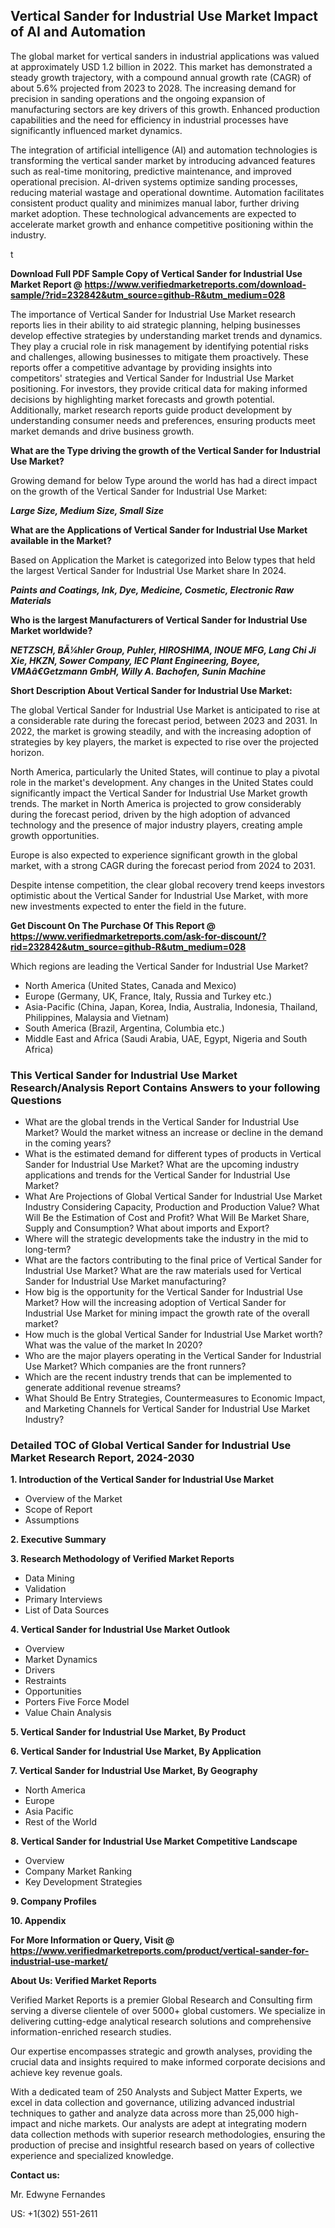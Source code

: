 <h2>Vertical Sander for Industrial Use Market Impact of AI and Automation</h2><p>The global market for vertical sanders in industrial applications was valued at approximately USD 1.2 billion in 2022. This market has demonstrated a steady growth trajectory, with a compound annual growth rate (CAGR) of about 5.6% projected from 2023 to 2028. The increasing demand for precision in sanding operations and the ongoing expansion of manufacturing sectors are key drivers of this growth. Enhanced production capabilities and the need for efficiency in industrial processes have significantly influenced market dynamics.</p><p>The integration of artificial intelligence (AI) and automation technologies is transforming the vertical sander market by introducing advanced features such as real-time monitoring, predictive maintenance, and improved operational precision. AI-driven systems optimize sanding processes, reducing material wastage and operational downtime. Automation facilitates consistent product quality and minimizes manual labor, further driving market adoption. These technological advancements are expected to accelerate market growth and enhance competitive positioning within the industry.</p>t</p><p id="" class=""><strong>Download Full PDF Sample Copy of Vertical Sander for Industrial Use Market Report @ <a href="https://www.verifiedmarketreports.com/download-sample/?rid=232842&utm_source=github-R&utm_medium=028" target="_blank">https://www.verifiedmarketreports.com/download-sample/?rid=232842&utm_source=github-R&utm_medium=028</a></strong></p><p>The importance of&nbsp;Vertical Sander for Industrial Use Market research reports lies in their ability to aid strategic planning, helping businesses develop effective strategies by understanding market trends and dynamics. They play a crucial role in risk management by identifying potential risks and challenges, allowing businesses to mitigate them proactively. These reports offer a competitive advantage by providing insights into competitors' strategies and Vertical Sander for Industrial Use Market positioning. For investors, they provide critical data for making informed decisions by highlighting market forecasts and growth potential. Additionally, market research reports guide product development by understanding consumer needs and preferences, ensuring products meet market demands and drive business growth.</p><p><strong>What are the&nbsp;Type driving the growth of the Vertical Sander for Industrial Use Market?</strong></p><p id="" class="">Growing demand for below Type around the world has had a direct impact on the growth of the Vertical Sander for Industrial Use Market:</p><em><strong>Large Size, Medium Size, Small Size</strong></em></p><strong>What are the&nbsp;Applications&nbsp;of Vertical Sander for Industrial Use Market available in the Market?</strong></p><p id="" class="">Based on Application the Market is categorized into Below types that held the largest Vertical Sander for Industrial Use Market share In 2024.</p><em><strong>Paints and Coatings, Ink, Dye, Medicine, Cosmetic, Electronic Raw Materials</strong></em></p><strong>Who is the largest Manufacturers of Vertical Sander for Industrial Use Market worldwide?</strong></p><p><em><strong>NETZSCH, BÃ¼hler Group, Puhler, HIROSHIMA, INOUE MFG, Lang Chi Ji Xie, HKZN, Sower Company, IEC Plant Engineering, Boyee, VMAâ€Getzmann GmbH, Willy A. Bachofen, Sunin Machine</strong></em></p><p id="" class=""><strong>Short Description About Vertical Sander for Industrial Use Market:</strong></p><p>The global Vertical Sander for Industrial Use Market is anticipated to rise at a considerable rate during the forecast period, between 2023 and 2031. In 2022, the market is growing steadily, and with the increasing adoption of strategies by key players, the market is expected to rise over the projected horizon.</p><p>North America, particularly the United States, will continue to play a pivotal role in the market's development. Any changes in the United States could significantly impact the Vertical Sander for Industrial Use Market growth trends. The market in North America is projected to grow considerably during the forecast period, driven by the high adoption of advanced technology and the presence of major industry players, creating ample growth opportunities.</p><p>Europe is also expected to experience significant growth in the global market, with a strong CAGR during the forecast period from 2024 to 2031.</p><p>Despite intense competition, the clear global recovery trend keeps investors optimistic about the Vertical Sander for Industrial Use Market, with more new investments expected to enter the field in the future.</p><p id="" class=""><strong>Get Discount On The Purchase Of This Report @ <a href="https://www.verifiedmarketreports.com/ask-for-discount/?rid=232842&utm_source=github-R&utm_medium=028" target="_blank">https://www.verifiedmarketreports.com/ask-for-discount/?rid=232842&utm_source=github-R&utm_medium=028</a></strong></p>Which regions are leading the Vertical Sander for Industrial Use Market?</p><ul><li>North America (United States, Canada and Mexico)</li><li>Europe (Germany, UK, France, Italy, Russia and Turkey etc.)</li><li>Asia-Pacific (China, Japan, Korea, India, Australia, Indonesia, Thailand, Philippines, Malaysia and Vietnam)</li><li>South America (Brazil, Argentina, Columbia etc.)</li><li>Middle East and Africa (Saudi Arabia, UAE, Egypt, Nigeria and South Africa)</li></ul><h3 id="" class="">This Vertical Sander for Industrial Use Market Research/Analysis Report Contains Answers to your following Questions</h3><ul><li>What are the global trends in the Vertical Sander for Industrial Use Market? Would the market witness an increase or decline in the demand in the coming years?</li><li>What is the estimated demand for different types of products in Vertical Sander for Industrial Use Market? What are the upcoming industry applications and trends for the Vertical Sander for Industrial Use Market?</li><li>What Are Projections of Global Vertical Sander for Industrial Use Market Industry Considering Capacity, Production and Production Value? What Will Be the Estimation of Cost and Profit? What Will Be Market Share, Supply and Consumption? What about imports and Export?</li><li>Where will the strategic developments take the industry in the mid to long-term?</li><li>What are the factors contributing to the final price of Vertical Sander for Industrial Use Market? What are the raw materials used for Vertical Sander for Industrial Use Market manufacturing?</li><li>How big is the opportunity for the Vertical Sander for Industrial Use Market? How will the increasing adoption of Vertical Sander for Industrial Use Market for mining impact the growth rate of the overall market?</li><li>How much is the global Vertical Sander for Industrial Use Market worth? What was the value of the market In 2020?</li><li>Who are the major players operating in the Vertical Sander for Industrial Use Market? Which companies are the front runners?</li><li>Which are the recent industry trends that can be implemented to generate additional revenue streams?</li><li>What Should Be Entry Strategies, Countermeasures to Economic Impact, and Marketing Channels for Vertical Sander for Industrial Use Market Industry?</li></ul><h3 id="" class="">Detailed TOC of Global Vertical Sander for Industrial Use Market Research Report, 2024-2030</h3><p id="" class=""><strong>1. Introduction of the Vertical Sander for Industrial Use Market</strong></p><ul><li>Overview of the Market</li><li>Scope of Report</li><li>Assumptions</li></ul><p id="" class=""><strong>2. Executive Summary</strong></p><p id="" class=""><strong>3. Research Methodology of Verified Market Reports</strong></p><ul><li>Data Mining</li><li>Validation</li><li>Primary Interviews</li><li>List of Data Sources</li></ul><p id="" class=""><strong>4. Vertical Sander for Industrial Use Market Outlook</strong></p><ul><li>Overview</li><li>Market Dynamics</li><li>Drivers</li><li>Restraints</li><li>Opportunities</li><li>Porters Five Force Model</li><li>Value Chain Analysis</li></ul><p id="" class=""><strong>5. Vertical Sander for Industrial Use Market, By Product</strong></p><p id="" class=""><strong>6. Vertical Sander for Industrial Use Market, By Application</strong></p><p id="" class=""><strong>7. Vertical Sander for Industrial Use Market, By Geography</strong></p><ul><li>North America</li><li>Europe</li><li>Asia Pacific</li><li>Rest of the World</li></ul><p id="" class=""><strong>8. Vertical Sander for Industrial Use Market Competitive Landscape</strong></p><ul><li>Overview</li><li>Company Market Ranking</li><li>Key Development Strategies</li></ul><p id="" class=""><strong>9. Company Profiles</strong></p><p id="" class=""><strong>10. Appendix</strong></p><p id="" class=""><strong>For More Information or Query, Visit @ <a href="https://www.verifiedmarketreports.com/product/vertical-sander-for-industrial-use-market/" target="_blank">https://www.verifiedmarketreports.com/product/vertical-sander-for-industrial-use-market/</a></strong></p><p id="" class=""><strong>About Us: Verified Market Reports</strong></p><p id="" class="">Verified Market Reports is a premier Global Research and Consulting firm serving a diverse clientele of over 5000+ global customers. We specialize in delivering cutting-edge analytical research solutions and comprehensive information-enriched research studies.</p><p id="" class="">Our expertise encompasses strategic and growth analyses, providing the crucial data and insights required to make informed corporate decisions and achieve key revenue goals.</p><p id="" class="">With a dedicated team of 250 Analysts and Subject Matter Experts, we excel in data collection and governance, utilizing advanced industrial techniques to gather and analyze data across more than 25,000 high-impact and niche markets. Our analysts are adept at integrating modern data collection methods with superior research methodologies, ensuring the production of precise and insightful research based on years of collective experience and specialized knowledge.</p><p id="" class=""><strong>Contact us:</strong></p><p id="" class="">Mr. Edwyne Fernandes</p><p id="" class="">US: +1(302) 551-2611</p>